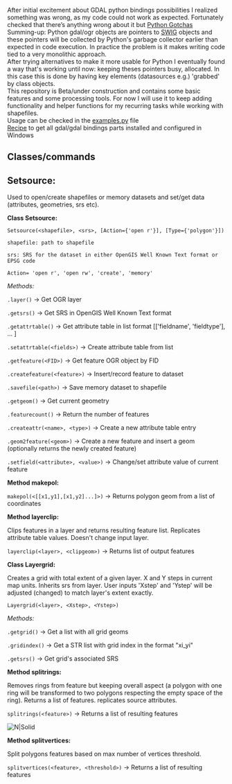 After initial excitement about GDAL python bindings possibilities I realized something was wrong, as my code could not work as expected. Fortunately checked that there’s anything wrong about it but [Python Gotchas](https://gdal.org/api/python_gotchas.html)  
Summing-up: Python gdal/ogr objects are pointers to [SWIG](https://www.swig.org/) objects and these pointers will be collected by Python's garbage collector earlier than expected in code execution. In practice the problem is it makes writing code tied to a very monolithic approach.  
After trying alternatives to make it more usable for Python I eventually found a way that's working until now: keeping theses pointers busy, allocated. In this case this is done by having key elements (datasources e.g.) 'grabbed' by class objects.  
This repository is Beta/under construction and contains some basic features and some processing tools. For now I will use it to keep adding functionality and helper functions for my recurring tasks while working with shapefiles.  
Usage can be checked in the [examples.py](https://github.com/Rodrigo-NH/gdalwrap/blob/main/src/examples.py) file  
[Recipe](https://gist.github.com/Rodrigo-NH/7b9cbb9ea45edc13fc3f6606417d10ee) to get all gdal/gdal bindings parts installed and configured in Windows
## Classes/commands
## Setsource:
Used to open/create shapefiles or memory datasets and set/get data (attributes, geometries, srs etc). 
  
**Class Setsource:**  

```Setsource(<shapefile>, <srs>, [Action={'open r'}], [Type={'polygon'}])```  

```shapefile: path to shapefile```  

```srs: SRS for the dataset in either OpenGIS Well Known Text format or EPSG code```  

```Action= 'open r', 'open rw', 'create', 'memory'```  
 
*Methods:*  

```.layer()``` -> Get OGR layer

```.getsrs()``` -> Get SRS in OpenGIS Well Known Text format

```.getattrtable()``` -> Get attribute table in list format [['fieldname', 'fieldtype'], ... ]  

```.setattrtable(<fields>)``` -> Create attribute table from list  

```.getfeature(<FID>)``` -> Get feature OGR object by FID  

```.createfeature(<feature>)``` -> Insert/record feature to dataset  

```.savefile(<path>)``` -> Save memory dataset to shapefile  

```.getgeom()``` -> Get current geometry  

```.featurecount()``` -> Return the number of features

```.createattr(<name>, <type>)``` -> Create a new attribute table entry  

```.geom2feature(<geom>)``` -> Create a new feature and insert a geom (optionally returns the newly created feature)  

```.setfield(<attribute>, <value>)``` -> Change/set attribute value of current feature  

**Method makepol:**  


```makepol(<[[x1,y1],[x1,y2]...]>)``` -> Returns polygon geom from a list of coordinates

**Method layerclip:**

Clips features in a layer and returns resulting feature list. Replicates attribute table values. Doesn't change input layer.  

```layerclip(<layer>, <clipgeom>)``` -> Returns list of output features


**Class Layergrid:**   

Creates a grid with total extent of a given layer. X and Y steps in current map units. Inherits srs from layer. User inputs 'Xstep' and 'Ystep' will be adjusted (changed) to match layer's extent exactly.

```Layergrid(<layer>, <Xstep>, <Ystep>)```  

*Methods:*  

```.getgrid()``` -> Get a list with all grid geoms   


```.gridindex()``` -> Get a STR list with grid index in the format "xi_yi"  

```.getsrs()``` -> Get grid's associated SRS

**Method splitrings:**  

Removes rings from feature but keeping overall aspect (a polygon with one ring will be transformed to two polygons respecting the empty space of the ring). Returns a list of features. replicates source attributes.  

```splitrings(<feature>)``` -> Returns a list of resulting features

![N|Solid](https://github.com/Rodrigo-NH/assets/blob/main/img/removerings.png)  

**Method splitvertices:** 

Split polygons features based on max number of vertices threshold.  

```splitvertices(<feature>, <threshold>)``` -> Returns a list of resulting features
